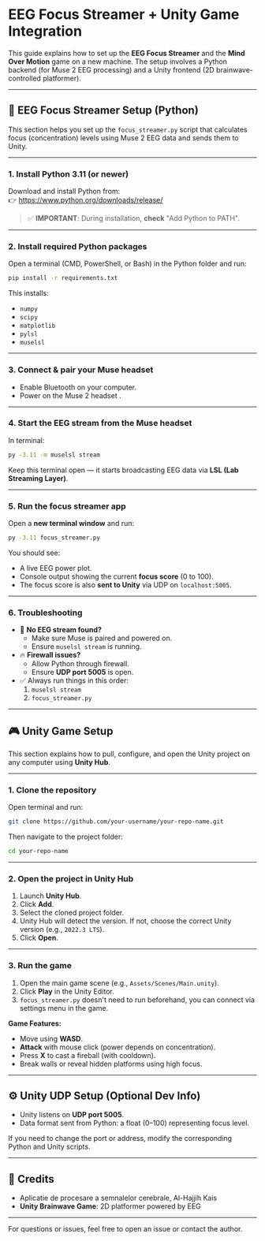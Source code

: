 # EEG Focus Streamer + Unity Game Integration

This guide explains how to set up the **EEG Focus Streamer** and the **Mind Over Motion** game on a new machine. The setup involves a Python backend (for Muse 2 EEG processing) and a Unity frontend (2D brainwave-controlled platformer).

---

## 🧠 EEG Focus Streamer Setup (Python)
This section helps you set up the `focus_streamer.py` script that calculates focus (concentration) levels using Muse 2 EEG data and sends them to Unity.

---

### 1. Install Python 3.11 (or newer)

Download and install Python from:  
👉 https://www.python.org/downloads/release/  

> ✅ **IMPORTANT**: During installation, **check** "Add Python to PATH".

---

### 2. Install required Python packages

Open a terminal (CMD, PowerShell, or Bash) in the Python folder and run:

```bash
pip install -r requirements.txt
```

This installs:
- `numpy`
- `scipy`
- `matplotlib`
- `pylsl`
- `muselsl`

---

### 3. Connect & pair your Muse headset

- Enable Bluetooth on your computer.
- Power on the Muse 2 headset .

---

### 4. Start the EEG stream from the Muse headset

In terminal:

```bash
py -3.11 -m muselsl stream
```

Keep this terminal open — it starts broadcasting EEG data via **LSL (Lab Streaming Layer)**.

---

### 5. Run the focus streamer app

Open a **new terminal window** and run:

```bash
py -3.11 focus_streamer.py
```

You should see:
- A live EEG power plot.
- Console output showing the current **focus score** (0 to 100).
- The focus score is also **sent to Unity** via UDP on `localhost:5005`.

---

### 6. Troubleshooting

- 🛑 **No EEG stream found?**
  - Make sure Muse is paired and powered on.
  - Ensure `muselsl stream` is running.
- 🔥 **Firewall issues?**
  - Allow Python through firewall.
  - Ensure **UDP port 5005** is open.
- ✅ Always run things in this order:
  1. `muselsl stream`
  2. `focus_streamer.py`

---

## 🎮 Unity Game Setup

This section explains how to pull, configure, and open the Unity project on any computer using **Unity Hub**.

---

### 1. Clone the repository

Open terminal and run:

```bash
git clone https://github.com/your-username/your-repo-name.git
```

Then navigate to the project folder:

```bash
cd your-repo-name
```

---

### 2. Open the project in Unity Hub

1. Launch **Unity Hub**.
2. Click **Add**.
3. Select the cloned project folder.
4. Unity Hub will detect the version. If not, choose the correct Unity version (e.g., `2022.3 LTS`).
5. Click **Open**.

---

### 3. Run the game

1. Open the main game scene (e.g., `Assets/Scenes/Main.unity`).
2. Click **Play** in the Unity Editor.
3. `focus_streamer.py` doesn't need to run beforehand, you can connect via settings menu in the game.

**Game Features:**
- Move using **WASD**.
- **Attack** with mouse click (power depends on concentration).
- Press **X** to cast a fireball (with cooldown).
- Break walls or reveal hidden platforms using high focus.

---

## ⚙️ Unity UDP Setup (Optional Dev Info)

- Unity listens on **UDP port 5005**.
- Data format sent from Python: a float (0–100) representing focus level.

If you need to change the port or address, modify the corresponding Python and Unity scripts.

---


## 🧪 Credits

- Aplicatie de procesare a semnalelor cerebrale, Al-Hajjih Kais
- **Unity Brainwave Game**: 2D platformer powered by EEG

---

For questions or issues, feel free to open an issue or contact the author.

